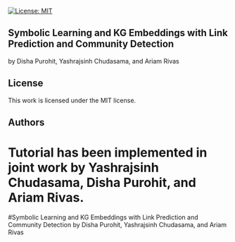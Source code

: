 [![License: MIT](https://img.shields.io/badge/License-MIT-yellow.svg)](LICENSE)

## Symbolic Learning and KG Embeddings with Link Prediction and Community Detection
by Disha Purohit, Yashrajsinh Chudasama, and Ariam Rivas <br>











## License
This work is licensed under the MIT license.

## Authors
Tutorial has been implemented in joint work by Yashrajsinh Chudasama, Disha Purohit, and Ariam Rivas.
=======
#Symbolic Learning and KG Embeddings with Link Prediction and Community Detection
by Disha Purohit, Yashrajsinh Chudasama, and Ariam Rivas

